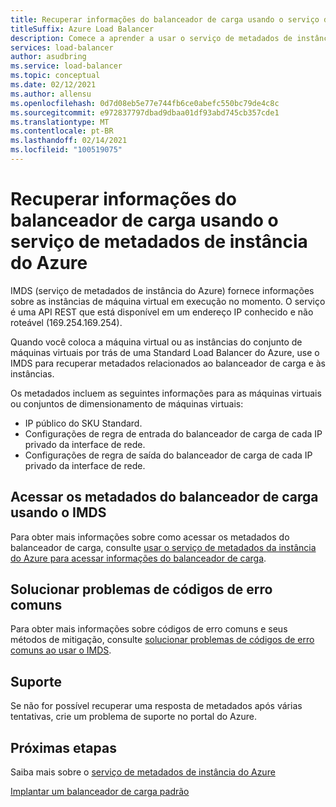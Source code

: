 ```yaml
---
title: Recuperar informações do balanceador de carga usando o serviço de metadados de instância do Azure
titleSuffix: Azure Load Balancer
description: Comece a aprender a usar o serviço de metadados de instância do Azure para recuperar informações do balanceador de carga.
services: load-balancer
author: asudbring
ms.service: load-balancer
ms.topic: conceptual
ms.date: 02/12/2021
ms.author: allensu
ms.openlocfilehash: 0d7d08eb5e77e744fb6ce0abefc550bc79de4c8c
ms.sourcegitcommit: e972837797dbad9dbaa01df93abd745cb357cde1
ms.translationtype: MT
ms.contentlocale: pt-BR
ms.lasthandoff: 02/14/2021
ms.locfileid: "100519075"
---
```

# <a name="retrieve-load-balancer-information-by-using-the-azure-instance-metadata-service"></a>Recuperar informações do balanceador de carga usando o serviço de metadados de instância do Azure

IMDS (serviço de metadados de instância do Azure) fornece informações sobre as instâncias de máquina virtual em execução no momento. O serviço é uma API REST que está disponível em um endereço IP conhecido e não roteável (169.254.169.254). 

Quando você coloca a máquina virtual ou as instâncias do conjunto de máquinas virtuais por trás de uma Standard Load Balancer do Azure, use o IMDS para recuperar metadados relacionados ao balanceador de carga e às instâncias.

Os metadados incluem as seguintes informações para as máquinas virtuais ou conjuntos de dimensionamento de máquinas virtuais:

* IP público do SKU Standard.
* Configurações de regra de entrada do balanceador de carga de cada IP privado da interface de rede.
* Configurações de regra de saída do balanceador de carga de cada IP privado da interface de rede.

## <a name="access-the-load-balancer-metadata-using-the-imds"></a>Acessar os metadados do balanceador de carga usando o IMDS

Para obter mais informações sobre como acessar os metadados do balanceador de carga, consulte [usar o serviço de metadados da instância do Azure para acessar informações do balanceador de carga](howto-load-balancer-imds.md).

## <a name="troubleshoot-common-error-codes"></a>Solucionar problemas de códigos de erro comuns

Para obter mais informações sobre códigos de erro comuns e seus métodos de mitigação, consulte [solucionar problemas de códigos de erro comuns ao usar o IMDS](troubleshoot-load-balancer-imds.md). 

## <a name="support"></a>Suporte

Se não for possível recuperar uma resposta de metadados após várias tentativas, crie um problema de suporte no portal do Azure.

## <a name="next-steps"></a>Próximas etapas
Saiba mais sobre o [serviço de metadados de instância do Azure](../virtual-machines/windows/instance-metadata-service.md)

[Implantar um balanceador de carga padrão](quickstart-load-balancer-standard-public-portal.md)

